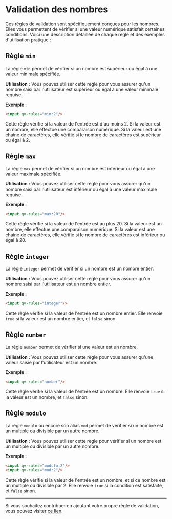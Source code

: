 # Validation des nombres

Ces règles de validation sont spécifiquement conçues pour les nombres. Elles vous permettent de vérifier si une valeur numérique satisfait certaines conditions. Voici une description détaillée de chaque règle et des exemples d'utilisation pratique :

## Règle `min`

La règle `min` permet de vérifier si un nombre est supérieur ou égal à une valeur minimale spécifiée.

**Utilisation :** Vous pouvez utiliser cette règle pour vous assurer qu'un nombre saisi par l'utilisateur est supérieur ou égal à une valeur minimale requise.

**Exemple :**
```html
<input qv-rules="min:2"/>
```

Cette règle vérifie si la valeur de l'entrée est d'au moins 2. Si la valeur est un nombre, elle effectue une comparaison numérique. Si la valeur est une chaîne de caractères, elle vérifie si le nombre de caractères est supérieur ou égal à 2.

## Règle `max`

La règle `max` permet de vérifier si un nombre est inférieur ou égal à une valeur maximale spécifiée.

**Utilisation :** Vous pouvez utiliser cette règle pour vous assurer qu'un nombre saisi par l'utilisateur est inférieur ou égal à une valeur maximale requise.

**Exemple :**
```html
<input qv-rules="max:20"/>
```

Cette règle vérifie si la valeur de l'entrée est au plus 20. Si la valeur est un nombre, elle effectue une comparaison numérique. Si la valeur est une chaîne de caractères, elle vérifie si le nombre de caractères est inférieur ou égal à 20.

## Règle `integer`

La règle `integer` permet de vérifier si un nombre est un nombre entier.

**Utilisation :** Vous pouvez utiliser cette règle pour vous assurer qu'un nombre saisi par l'utilisateur est un nombre entier.

**Exemple :**
```html
<input qv-rules="integer"/>
```

Cette règle vérifie si la valeur de l'entrée est un nombre entier. Elle renvoie `true` si la valeur est un nombre entier, et `false` sinon.

## Règle `number`

La règle `number` permet de vérifier si une valeur est un nombre.

**Utilisation :** Vous pouvez utiliser cette règle pour vous assurer qu'une valeur saisie par l'utilisateur est un nombre.

**Exemple :**
```html
<input qv-rules="number"/>
```

Cette règle vérifie si la valeur de l'entrée est un nombre. Elle renvoie `true` si la valeur est un nombre, et `false` sinon.

## Règle `modulo`

La règle `modulo` ou encore son alias `mod` permet de vérifier si un nombre est un multiple ou divisible par un autre nombre.
 

**Utilisation :** Vous pouvez utiliser cette règle pour vérifier si un nombre est un multiple ou divisible par un autre nombre.

**Exemple :**
```html
<input qv-rules="modulo:2"/>
<input qv-rules="mod:2"/>
```

Cette règle vérifie si la valeur de l'entrée est un nombre, et si ce nombre est un multiple ou divisible par 2. Elle renvoie `true` si la condition est satisfaite, et `false` sinon.

---

Si vous souhaitez contribuer en ajoutant votre propre règle de validation, vous pouvez visiter [ce lien](/docs/contribution).